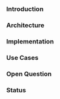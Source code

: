 ### Introduction

### Architecture

### Implementation

### Use Cases

### Open Question

### Status